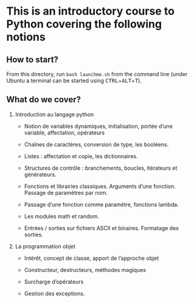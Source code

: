 # This is an introductory course to Python covering the following notions

## How to start?

From this directory, run `bash launchme.sh` from the command line (under Ubuntu a terminal can be started using <kbd>CTRL</kbd>+<kbd>ALT</kbd>+<kbd>T</kbd>).

## What do we cover?

1. Introduction au langage python

	* Notion de variables dynamiques, initialisation, portée d’une  
variable, affectation, opérateurs

	* Chaînes de caractères, conversion de type, les booléens.

	* Listes : affectation et copie, les dictionnaires.

	* Structures de contrôle : branchements, boucles, itérateurs et générateurs.

	* Fonctions et librairies classiques. Arguments d’une fonction.  
Passage de paramètres par nom.

	* Passage d’une fonction comme paramètre, fonctions lambda.

	* Les modules math et random.

	* Entrées / sorties sur fichiers ASCII et binaires. Formatage des sorties.

2. La programmation objet

	* Intérêt, concept de classe, apport de l’approche objet

	* Constructeur, destructeurs, méthodes magiques

	* Surcharge d’opérateurs

	* Gestion des exceptions.
